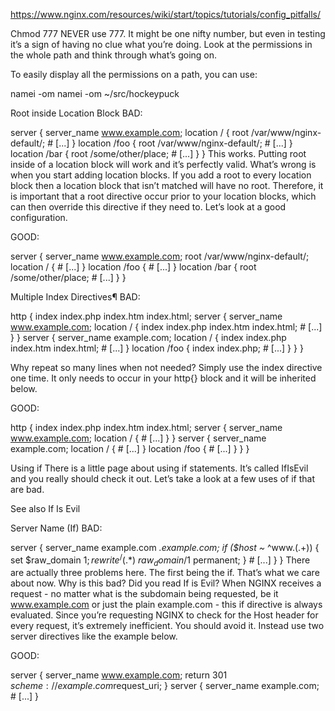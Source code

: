 https://www.nginx.com/resources/wiki/start/topics/tutorials/config_pitfalls/

Chmod 777
NEVER use 777. It might be one nifty number, but even in testing it’s a sign of having no clue what you’re doing. Look at the permissions in the whole path and think through what’s going on.

To easily display all the permissions on a path, you can use:

namei -om namei -om ~/src/hockeypuck 

Root inside Location Block
BAD:

server {
    server_name www.example.com;
    location / {
        root /var/www/nginx-default/;
        # [...]
      }
    location /foo {
        root /var/www/nginx-default/;
        # [...]
    }
    location /bar {
        root /some/other/place;
        # [...]
    }
}
This works. Putting root inside of a location block will work and it’s perfectly valid. What’s wrong is when you start adding location blocks. If you add a root to every location block then a location block that isn’t matched will have no root. Therefore, it is important that a root directive occur prior to your location blocks, which can then override this directive if they need to. Let’s look at a good configuration.

GOOD:

server {
    server_name www.example.com;
    root /var/www/nginx-default/;
    location / {
        # [...]
    }
    location /foo {
        # [...]
    }
    location /bar {
        root /some/other/place;
        # [...]
    }
}

Multiple Index Directives¶
BAD:

http {
    index index.php index.htm index.html;
    server {
        server_name www.example.com;
        location / {
            index index.php index.htm index.html;
            # [...]
        }
    }
    server {
        server_name example.com;
        location / {
            index index.php index.htm index.html;
            # [...]
        }
        location /foo {
            index index.php;
            # [...]
        }
    }
}

Why repeat so many lines when not needed? Simply use the index directive one time. It only needs to occur in your http{} block and it will be inherited below.

GOOD:

http {
    index index.php index.htm index.html;
    server {
        server_name www.example.com;
        location / {
            # [...]
        }
    }
    server {
        server_name example.com;
        location / {
            # [...]
        }
        location /foo {
            # [...]
        }
    }
}

Using if
There is a little page about using if statements. It’s called IfIsEvil and you really should check it out. Let’s take a look at a few uses of if that are bad.

See also
If Is Evil

Server Name (If)
BAD:

server {
    server_name example.com *.example.com;
        if ($host ~* ^www\.(.+)) {
            set $raw_domain $1;
            rewrite ^/(.*)$ $raw_domain/$1 permanent;
        }
        # [...]
    }
}
There are actually three problems here. The first being the if. That’s what we care about now. Why is this bad? Did you read If is Evil? When NGINX receives a request - no matter what is the subdomain being requested, be it www.example.com or just the plain example.com - this if directive is always evaluated. Since you’re requesting NGINX to check for the Host header for every request, it’s extremely inefficient. You should avoid it. Instead use two server directives like the example below.

GOOD:

server {
    server_name www.example.com;
    return 301 $scheme://example.com$request_uri;
}
server {
    server_name example.com;
    # [...]
}

